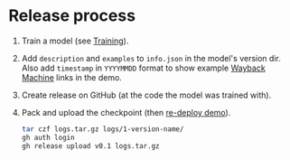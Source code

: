 # Release process

1. Train a model (see [Training](train.md)).

2. Add `description` and `examples` to `info.json` in the model's version dir.
   Also add `timestamp` in `YYYYMMDD` format
   to show example [Wayback Machine](https://web.archive.org/) links
   in the demo.

3. Create release on GitHub (at the code the model was trained with).

4. Pack and upload the checkpoint (then [re-deploy demo](demo/deploy.md)).

   ```bash
   tar czf logs.tar.gz logs/1-version-name/
   gh auth login
   gh release upload v0.1 logs.tar.gz
   ```
